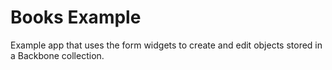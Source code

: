 # Books Example

Example app that uses the form widgets to create and edit objects stored in a
Backbone collection.
